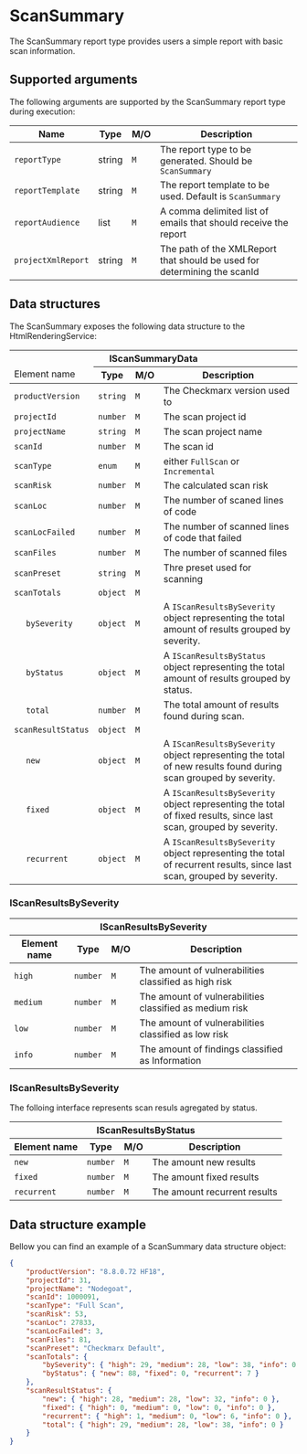 # ScanSummary
The ScanSummary report type provides users a simple report with basic scan information.

## Supported arguments
The following arguments are supported by the ScanSummary report type during execution:

| Name               | Type   | M/O | Description                                                              |
| ------------------ | ------ | --- | ------------------------------------------------------------------------ |
| `reportType`       | string | `M` | The report type to be generated. Should be `ScanSummary`                 |
| `reportTemplate`   | string | `M` | The report template to be used. Default is `ScanSummary`                 |
| `reportAudience`   | list   | `M` | A comma delimited list of emails that should receive the report          |
| `projectXmlReport` | string | `M` | The path of the XMLReport that should be used for determining the scanId |

## Data structures
The ScanSummary exposes the following data structure to the HtmlRenderingService:

<table>
    <thead>
        <tr>
            <th colspan="5">IScanSummaryData</th>
        </tr>
        <tr>
            <td colspan="2">Element name</th>
            <th>Type</th>
            <th>M/O</th>
            <th>Description</th>
        </tr>
    </thead>
    <tbody>
        <tr>
            <td colspan="2"><code>productVersion</code></td>
            <td><code>string</code></td>
            <td><code>M</code></td>
            <td>The Checkmarx version used to</td>
        </tr>
        <tr>
            <td colspan="2"><code>projectId</code></td>
            <td><code>number</code></td>
            <td><code>M</code></td>
            <td>The scan project id</td>
        </tr>
        <tr>
            <td colspan="2"><code>projectName</code></td>
            <td><code>string</code></td>
            <td><code>M</code></td>
            <td>The scan project name</td>
        </tr>
        <tr>
            <td colspan="2"><code>scanId</code></td>
            <td><code>number</code></td>
            <td><code>M</code></td>
            <td>The scan id</td>
        </tr>
        <tr>
            <td colspan="2"><code>scanType</code></td>
            <td><code>enum</code></td>
            <td><code>M</code></td>
            <td>either <code>FullScan</code> or <code>Incremental</code></td>
        </tr>
        <tr>
            <td colspan="2"><code>scanRisk</code></td>
            <td><code>number</code></td>
            <td><code>M</code></td>
            <td>The calculated scan risk</td>
        </tr>
        <tr>
            <td colspan="2"><code>scanLoc</code></td>
            <td><code>number</code></td>
            <td><code>M</code></td>
            <td>The number of scaned lines of code</td>
        </tr>
        <tr>
            <td colspan="2"><code>scanLocFailed</code></td>
            <td><code>number</code></td>
            <td><code>M</code></td>
            <td>The number of scanned lines of code that failed</td>
        </tr>
        <tr>
            <td colspan="2"><code>scanFiles</code></td>
            <td><code>number</code></td>
            <td><code>M</code></td>
            <td>The number of scanned files</td>
        </tr>
        <tr>
            <td colspan="2"><code>scanPreset</code></td>
            <td><code>string</code></td>
            <td><code>M</code></td>
            <td>Thre preset used for scanning</td>
        </tr>
        <tr>
            <td colspan="2"><code>scanTotals</code></td>
            <td><code>object</code></td>
            <td><code>M</code></td>
            <td></td>
        </tr>
        <tr>
            <td></td>
            <td><code>bySeverity</code></td>
            <td><code>object</code></td>
            <td><code>M</code></td>
            <td>A <code>IScanResultsBySeverity</code> object representing the total amount of results grouped by severity.</td>
        </tr>
        <tr>
            <td></td>
            <td><code>byStatus</code></td>
            <td><code>object</code></td>
            <td><code>M</code></td>
            <td>A <code>IScanResultsByStatus</code> object representing the total amount of results grouped by status.</td>
        </tr>
        <tr>
            <td></td>
            <td><code>total</code></td>
            <td><code>number</code></td>
            <td><code>M</code></td>
            <td>The total amount of results found during scan.</td>
        </tr>
        <tr>
            <td colspan="2"><code>scanResultStatus</code></td>
            <td><code>object</code></td>
            <td><code>M</code></td>
            <td></td>
        </tr>
        <tr>
            <td></td>
            <td><code>new</code></td>
            <td><code>object</code></td>
            <td><code>M</code></td>
            <td>A <code>IScanResultsBySeverity</code> object representing the total of new results found during scan grouped by severity.</td>
        </tr>
        <tr>
            <td></td>
            <td><code>fixed</code></td>
            <td><code>object</code></td>
            <td><code>M</code></td>
            <td>A <code>IScanResultsBySeverity</code> object representing the total of fixed results, since last scan, grouped by severity.</td>
        </tr>
        <tr>
            <td></td>
            <td><code>recurrent</code></td>
            <td><code>object</code></td>
            <td><code>M</code></td>
            <td>A <code>IScanResultsBySeverity</code> object representing the total of recurrent results, since last scan, grouped by severity.</td>
        </tr>
    </tbody>
</table>

### IScanResultsBySeverity
<table>
    <thead>
        <tr>
            <th colspan="6">IScanResultsBySeverity</th>
        </tr>
        <tr>
            <th>Element name</th>
            <th>Type</th>
            <th>M/O</th>
            <th>Description</th>
        </tr>
    </thead>
    <tbody>
        <tr>
            <td><code>high</code></td>
            <td><code>number</code></td>
            <td><code>M</code></td>
            <td>The amount of vulnerabilities classified as high risk</td>
        </tr>
        <tr>
            <td><code>medium</code></td>
            <td><code>number</code></td>
            <td><code>M</code></td>
            <td>The amount of vulnerabilities classified as medium risk</td>
        </tr>
        <tr>
            <td><code>low</code></td>
            <td><code>number</code></td>
            <td><code>M</code></td>
            <td>The amount of vulnerabilities classified as low risk</td>
        </tr>
        <tr>
            <td><code>info</code></td>
            <td><code>number</code></td>
            <td><code>M</code></td>
            <td>The amount of findings classified as Information</td>
        </tr>
    </tbody>
</table>

### IScanResultsBySeverity
The folloing interface represents scan resuls agregated by status.
<table>
    <thead>
        <tr>
            <th colspan="6">IScanResultsByStatus</th>
        </tr>
        <tr>
            <th>Element name</th>
            <th>Type</th>
            <th>M/O</th>
            <th>Description</th>
        </tr>
    </thead>
    <tbody>
        <tr>
            <td><code>new</code></td>
            <td><code>number</code></td>
            <td><code>M</code></td>
            <td>The amount new results</td>
        </tr>
        <tr>
            <td><code>fixed</code></td>
            <td><code>number</code></td>
            <td><code>M</code></td>
            <td>The amount fixed results</td>
        </tr>
        <tr>
            <td><code>recurrent</code></td>
            <td><code>number</code></td>
            <td><code>M</code></td>
            <td>The amount recurrent results</td>
        </tr>
    </tbody>
</table>

## Data structure example
Bellow you can find an example of a ScanSummary data structure object:

```json
{
    "productVersion": "8.8.0.72 HF18",
    "projectId": 31,
    "projectName": "Nodegoat",
    "scanId": 1000091,
    "scanType": "Full Scan",
    "scanRisk": 53,
    "scanLoc": 27833,
    "scanLocFailed": 3,
    "scanFiles": 81,
    "scanPreset": "Checkmarx Default",
    "scanTotals": {
        "bySeverity": { "high": 29, "medium": 28, "low": 38, "info": 0 },
        "byStatus": { "new": 88, "fixed": 0, "recurrent": 7 }
    },
    "scanResultStatus": {
        "new": { "high": 28, "medium": 28, "low": 32, "info": 0 },
        "fixed": { "high": 0, "medium": 0, "low": 0, "info": 0 },
        "recurrent": { "high": 1, "medium": 0, "low": 6, "info": 0 },
        "total": { "high": 29, "medium": 28, "low": 38, "info": 0 }
    }
}
```
